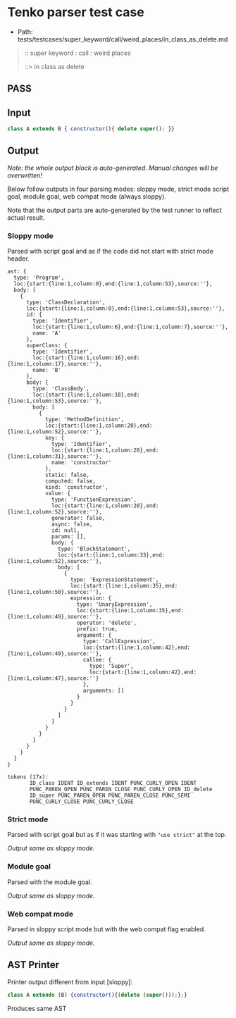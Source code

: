 # Tenko parser test case

- Path: tests/testcases/super_keyword/call/weird_places/in_class_as_delete.md

> :: super keyword : call : weird places
>
> ::> in class as delete
## PASS

## Input

`````js
class A extends B { constructor(){ delete super(); }}
`````

## Output

_Note: the whole output block is auto-generated. Manual changes will be overwritten!_

Below follow outputs in four parsing modes: sloppy mode, strict mode script goal, module goal, web compat mode (always sloppy).

Note that the output parts are auto-generated by the test runner to reflect actual result.

### Sloppy mode

Parsed with script goal and as if the code did not start with strict mode header.

`````
ast: {
  type: 'Program',
  loc:{start:{line:1,column:0},end:{line:1,column:53},source:''},
  body: [
    {
      type: 'ClassDeclaration',
      loc:{start:{line:1,column:0},end:{line:1,column:53},source:''},
      id: {
        type: 'Identifier',
        loc:{start:{line:1,column:6},end:{line:1,column:7},source:''},
        name: 'A'
      },
      superClass: {
        type: 'Identifier',
        loc:{start:{line:1,column:16},end:{line:1,column:17},source:''},
        name: 'B'
      },
      body: {
        type: 'ClassBody',
        loc:{start:{line:1,column:18},end:{line:1,column:53},source:''},
        body: [
          {
            type: 'MethodDefinition',
            loc:{start:{line:1,column:20},end:{line:1,column:52},source:''},
            key: {
              type: 'Identifier',
              loc:{start:{line:1,column:20},end:{line:1,column:31},source:''},
              name: 'constructor'
            },
            static: false,
            computed: false,
            kind: 'constructor',
            value: {
              type: 'FunctionExpression',
              loc:{start:{line:1,column:20},end:{line:1,column:52},source:''},
              generator: false,
              async: false,
              id: null,
              params: [],
              body: {
                type: 'BlockStatement',
                loc:{start:{line:1,column:33},end:{line:1,column:52},source:''},
                body: [
                  {
                    type: 'ExpressionStatement',
                    loc:{start:{line:1,column:35},end:{line:1,column:50},source:''},
                    expression: {
                      type: 'UnaryExpression',
                      loc:{start:{line:1,column:35},end:{line:1,column:49},source:''},
                      operator: 'delete',
                      prefix: true,
                      argument: {
                        type: 'CallExpression',
                        loc:{start:{line:1,column:42},end:{line:1,column:49},source:''},
                        callee: {
                          type: 'Super',
                          loc:{start:{line:1,column:42},end:{line:1,column:47},source:''}
                        },
                        arguments: []
                      }
                    }
                  }
                ]
              }
            }
          }
        ]
      }
    }
  ]
}

tokens (17x):
       ID_class IDENT ID_extends IDENT PUNC_CURLY_OPEN IDENT
       PUNC_PAREN_OPEN PUNC_PAREN_CLOSE PUNC_CURLY_OPEN ID_delete
       ID_super PUNC_PAREN_OPEN PUNC_PAREN_CLOSE PUNC_SEMI
       PUNC_CURLY_CLOSE PUNC_CURLY_CLOSE
`````

### Strict mode

Parsed with script goal but as if it was starting with `"use strict"` at the top.

_Output same as sloppy mode._

### Module goal

Parsed with the module goal.

_Output same as sloppy mode._

### Web compat mode

Parsed in sloppy script mode but with the web compat flag enabled.

_Output same as sloppy mode._

## AST Printer

Printer output different from input [sloppy]:

````js
class A extends (B) {constructor(){(delete (super()));};}
````

Produces same AST
